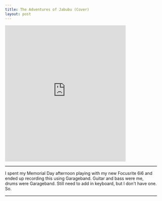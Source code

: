 ```yaml
---
title: The Adventures of Jabubu (Cover)
layout: post
---
```


<iframe width="400" height="450" scrolling="no" frameborder="no" src="https://w.soundcloud.com/player/?url=https%3A//api.soundcloud.com/tracks/207236229&amp;auto_play=false&amp;hide_related=false&amp;show_comments=true&amp;show_user=true&amp;show_reposts=false&amp;visual=true"></iframe>
<hr style="border-top: 1px solid #BABABA">

I spent my Memorial Day afternoon playing with my new Focusrite 6i6 and ended up recording this using Garageband.  Guitar and bass were me, drums were Garageband.  Still need to add in keyboard, but I don't have one.  So.

<hr style="border-top: 1px solid #BABABA">
</div>

